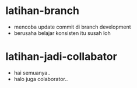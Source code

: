 # latihan-branch

* mencoba update commit di branch development
* berusaha belajar konsisten itu susah loh

# latihan-jadi-collabator

* hai semuanya..
* halo juga colaborator..

